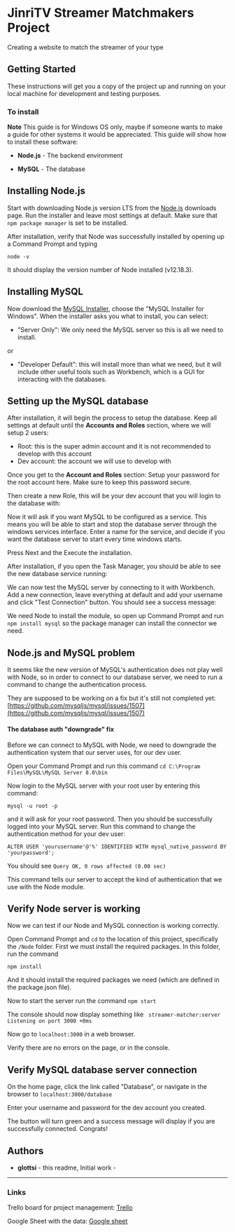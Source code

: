 # JinriTV Streamer Matchmakers Project
Creating a website to match the streamer of your type

## Getting Started

These instructions will get you a copy of the project up and running on your local machine for development and testing purposes.

### To install

**Note** This guide is for Windows OS only, maybe if someone wants to make a guide for other systems it would be appreciated.
This guide will show how to install these software:

* **Node.js** - The backend environment 

* **MySQL** - The database

## Installing Node.js

Start with downloading Node.js version LTS from the [Node.js](https://nodejs.org/en/) downloads page. Run the installer and leave most settings at default. Make sure that ```npm package manager``` is set to be installed.

After installation, verify that Node was successfully installed by opening up a Command Prompt and typing

```node -v```

It should display the version number of Node installed (v12.18.3).

## Installing MySQL

Now download the [MySQL Installer](https://https://dev.mysql.com/downloads/), choose the "MySQL Installer for Windows". When the installer asks you what to install, you can select:

* "Server Only": We only need the MySQL server so this is all we need to install.

or

* "Developer Default": this will install more than what we need, but it will include other useful tools such as Workbench, which is a GUI for interacting with the databases.


## Setting up the MySQL database

After installation, it will begin the process to setup the database. Keep all settings at default until the **Accounts and Roles** section, where we will setup 2 users:
* Root: this is the super admin account and it is not recommended to develop with this account
* Dev account: the account we will use to develop with

Once you get to the **Account and Roles** section: Setup your password for the root account here. Make sure to keep this password secure.

Then create a new Role, this will be your dev account that you will login to the database with:

Now it will ask if you want MySQL to be configured as a service. This means you will be able to start and stop the database server through the windows services interface. Enter a name for the service, and decide if you want the database server to start every time windows starts.

Press Next and the Execute the installation.

After installation, if you open the Task Manager, you should be able to see the new database service running:

We can now test the MySQL server by connecting to it with Workbench. Add a new connection, leave everything at default and add your username and click "Test Connection" button. You should see a success message:


We need Node to install the module, so open up Command Prompt and run `npm install mysql` so the package manager can install the connector we need.

## Node.js and MySQL problem

It seems like the new version of MySQL's authentication does not play well with Node, so in order to connect to our database server, we need to run a command to change the authentication process.

They are supposed to be working on a fix but it's still not completed yet: [https://github.com/mysqljs/mysql/issues/1507](https://github.com/mysqljs/mysql/issues/1507)

#### The database auth "downgrade" fix

Before we can connect to MySQL with Node, we need to downgrade the authentication system that our server uses, for our dev user.

Open your Command Prompt and run this command ```cd C:\Program Files\MySQL\MySQL Server 8.0\bin```

Now login to the MySQL server with your root user by entering this command:

```mysql -u root -p```

and it will ask for your root password. Then you should be successfully logged into your MySQL server. Run this command to change the authentication method for your dev user:

```ALTER USER 'yourusername'@'%' IDENTIFIED WITH mysql_native_password BY 'yourpassword';```

You should see `Query OK, 0 rows affected (0.00 sec)`

This command tells our server to accept the kind of authentication that we use with the Node module.

## Verify Node server is working

Now we can test if our Node and MySQL connection is working correctly.

Open Command Prompt and `cd` to the location of this project, specifically the `/Node` folder. First we must install the required packages. In this folder, run the command 

`npm install`

And it should install the required packages we need (which are defined in the package.json file).

Now to start the server run the command `npm start`

The console should now display something like 
```  streamer-matcher:server Listening on port 3000 +0ms ```

Now go to `localhost:3000` in a web browser. 

Verify there are no errors on the page, or in the console.

## Verify MySQL database server connection

On the home page, click the link called "Database", or navigate in the browser to `localhost:3000/database`

Enter your username and password for the dev account you created. 

The button will turn green and a success message will display if you are successfully connected. Congrats!

## Authors

* **glottsi** - this readme, Initial work - 
* **

### Links
Trello board for project management: [Trello](https://trello.com/b/026o2aq4/jinri-co-project-2-streammatch)

Google Sheet with the data: [Google sheet](https://docs.google.com/spreadsheets/d/1yQ7YzuM5FhFB13ChTz77W2VyhzYJnjtqMBAEOwJrebI)



